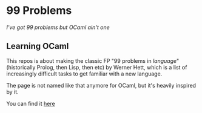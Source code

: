 # 99 Problems

_I've got 99 problems but OCaml ain't one_

## Learning OCaml

This repos is about making the classic FP "99 problems in _language_" (historically Prolog, then Lisp, then etc) by Werner Hett, which is a list of increasingly difficult tasks to get familiar with a new language.

The page is not named like that anymore for OCaml, but it's heavily inspired by it.

You can find it [here](https://ocaml.org/exercises)
